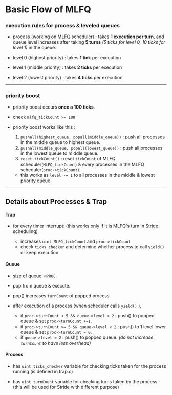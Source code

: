 # Basic Flow of MLFQ

### execution rules for process & leveled queues

- process (working on MLFQ scheduler) : takes **1 execution per turn**, and queue level increases after taking **5 turns** *(5 ticks for level 0, 10 ticks for level 1)* in the queue.

- level 0 (highest priority) : takes **1 tick** per execution

- level 1 (middle priority) : takes **2 ticks** per execution

- level 2 (lowest priority) : takes **4 ticks** per execution

***

### priority boost

- priority boost occurs **once a 100 ticks**.

- check `mlfq_tickCount >= 100`

- priority boost works like this :

  1. `pushall(highest_queue, popall(middle_queue))` : push all processes in the middle queue to highest queue.
  2. `pushall(middle_queue, popall(lowest_queue))` : push all processes in the lowest queue to middle queue.
  3. `reset_tickCount()` : reset `tickCount` of MLFQ scheduler(`MLFQ_tickCount`) & every processes in the MLFQ scheduler(`proc->tickCount`).

  - this works as `level -= 1` to all processes in the middle & lowest priority queue.

***

## Details about Processes & Trap

#### Trap

- for every timer interrupt: (this works only if it is MLFQ's turn in Stride scheduling)

  - increases `uint MLFQ_tickCount` and `proc->tickCount`
  - check `ticks_checker` and determine whether process to call `yield()` or keep execution.

#### Queue

- size of queue: `NPROC`

- pop from queue & execute.
- pop() increases `turnCount` of popped process.
- after execution of a process (when scheduler calls `yield()` ),
  - if `proc->turnCount < 5 && queue->level < 2` : push() to popped queue & set `proc->turnCount +=1`.
  - if `proc->turnCount >= 5 && queue->level < 2` : push() to 1 level lower queue & set `proc->turnCount = 0`.
  - if `queue->level = 2` : push() to popped queue. *(do not increase `turnCount` to have less overhead)*

#### Process

- has `uint ticks_checker` variable for checking ticks taken for the process running (is defined in trap.c)

- has `uint turnCount` variable for checking turns taken by the process (this will be used for Stride with different purpose)